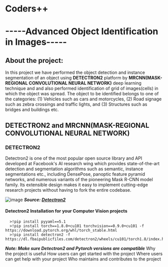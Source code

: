 # Coders++
# -----Advanced Object Identification in Images-----

## About the project:
   In this project we have performed the object detection and instance segmentation of an object using **DETECTRON2** platform by **MRCNN(MASK-REGIONAL CONVOLUTIONAL NEURAL NETWORK)** deep learning technique and and also performed identification of grid of images(cells) in which the object was spread. The object to be identified belongs to one of the categories: (1) Vehicles such as cars and motorcycles, (2) Road signage such as zebra crossings and traffic lights, and (3) Structures such as bridges and buildings etc.
   
## DETECTRON2 and MRCNN(MASK-REGIONAL CONVOLUTIONAL NEURAL NETWORK)
   ### DETECTRON2
   Detectron2 is one of the most popular open source library and API developed at Facebook's AI research wing which provides state-of-the-art detection and segmentation algorithms such as semantic, instance segmentations etc., including DensePose, panoptic feature pyramid networks, and numerous variants of the pioneering Mask R-CNN model family. Its extensible design makes it easy to implement cutting-edge research projects without having to fork the entire codebase.
   
   ![image](https://user-images.githubusercontent.com/86351798/144848471-4662edfe-32ba-4f8c-baac-a0bbbd4af9ae.png)
   ***Source: [Detectron2](https://ai.facebook.com/blog/-detectron2-a-pytorch-based-modular-object-detection-library-/)***
   #### Detectron2 Installation for your Computer Vision projects
      >!pip install pyyaml==5.1
      >!pip install torch==1.8.0+cu101 torchvision==0.9.0+cu101 -f https://download.pytorch.org/whl/torch_stable.html
      >!pip install detectron2 -f https://dl.fbaipublicfiles.com/detectron2/wheels/cu101/torch1.8/index.html
   ***Note: Make sure Detectron2 and Pytorch versions are compatible***
Why the project is useful
How users can get started with the project
Where users can get help with your project
Who maintains and contributes to the project



   
